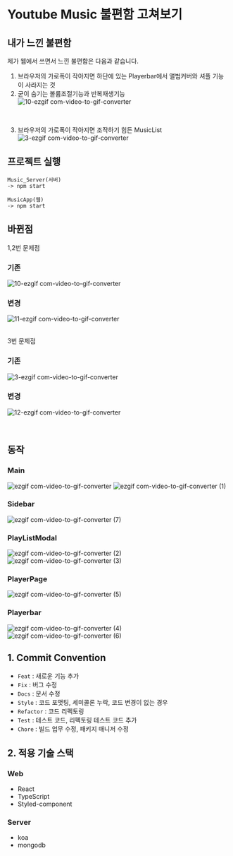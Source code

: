 # Youtube Music 불편함 고쳐보기

## 내가 느낀 불편함
제가 웹에서 쓰면서 느낀 불편함은 다음과 같습니다.

1. 브라우저의 가로폭이 작아지면 하단에 있는 Playerbar에서 앨범커버와 셔플 기능이 사라지는 것
2. 굳이 숨기는 볼륨조절기능과 반복재생기능
![10-ezgif com-video-to-gif-converter](https://github.com/optshj/Youtube_Music/assets/105402944/3bcbea75-3113-4546-b839-18037be2dfde)

<br/>

3. 브라우저의 가로폭이 작아지면 조작하기 힘든 MusicList
![3-ezgif com-video-to-gif-converter](https://github.com/optshj/Youtube_Music/assets/105402944/59fcbf36-e2fd-45b1-a7f5-45f1463a38c1)



## 프로젝트 실행
    Music_Server(서버)
    -> npm start

    MusicApp(웹)
    -> npm start
## 바뀐점
1,2번 문제점
### 기존
![10-ezgif com-video-to-gif-converter](https://github.com/optshj/Youtube_Music/assets/105402944/07a919a3-1d00-4651-9f1e-d6e4049ce0f8)
### 변경
![11-ezgif com-video-to-gif-converter](https://github.com/optshj/Youtube_Music/assets/105402944/85fea61d-0634-4316-95eb-9f99a16ee9b6)

<br/>
3번 문제점

### 기존
![3-ezgif com-video-to-gif-converter](https://github.com/optshj/Youtube_Music/assets/105402944/46d901bf-2b65-4908-afa1-31d2d45e1a43)
### 변경
![12-ezgif com-video-to-gif-converter](https://github.com/optshj/Youtube_Music/assets/105402944/184593a2-29e4-41cc-81c8-bd77f647fa0d)


<br/>

## 동작
### Main
![ezgif com-video-to-gif-converter](https://github.com/optshj/Youtube_Music/assets/105402944/00fbf6b6-be71-4d10-bd77-8fc2f62ee281)
![ezgif com-video-to-gif-converter (1)](https://github.com/optshj/Youtube_Music/assets/105402944/48a1c253-0728-4104-8132-de458304a199)

### Sidebar
![ezgif com-video-to-gif-converter (7)](https://github.com/optshj/Youtube_Music/assets/105402944/fce233ff-55b0-4a0e-8540-94fa96a91a72)

### PlayListModal
![ezgif com-video-to-gif-converter (2)](https://github.com/optshj/Youtube_Music/assets/105402944/bf807f24-3b0f-4925-b335-ad0feacc5faf)
![ezgif com-video-to-gif-converter (3)](https://github.com/optshj/Youtube_Music/assets/105402944/ac6a28d6-8bac-465b-a0a0-231e51997b78)

### PlayerPage
![ezgif com-video-to-gif-converter (5)](https://github.com/optshj/Youtube_Music/assets/105402944/e3a02452-2f61-4655-b204-d8992ed8e55e)

### Playerbar
![ezgif com-video-to-gif-converter (4)](https://github.com/optshj/Youtube_Music/assets/105402944/322964b8-1b07-4fca-a6a8-fc634127e82a)
![ezgif com-video-to-gif-converter (6)](https://github.com/optshj/Youtube_Music/assets/105402944/82411666-48d4-4f3e-bc7d-8d3a077d0877)

## 1. Commit Convention
* `Feat` : 새로운 기능 추가
* `Fix` : 버그 수정
* `Docs` : 문서 수정
* `Style` : 코드 포맷팅, 세미콜론 누락, 코드 변경이 없는 경우
* `Refactor` : 코드 리펙토링
* `Test` : 테스트 코드, 리펙토링 테스트 코드 추가
* `Chore` : 빌드 업무 수정, 패키지 매니저 수정

## 2. 적용 기술 스택
### Web
* React
* TypeScript
* Styled-component

### Server
* koa
* mongodb